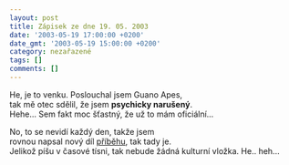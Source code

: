 ```yaml
---
layout: post
title: Zápisek ze dne 19. 05. 2003
date: '2003-05-19 17:00:00 +0200'
date_gmt: '2003-05-19 15:00:00 +0200'
category: nezařazené
tags: []
comments: []
---
```

<p>He, je to venku. Poslouchal jsem Guano Apes,<br />
tak mě otec sdělil, že jsem <span style="font-weight:bold">psychicky narušený</span>.<br />
Hehe... Sem fakt moc šťastný, že už to mám oficiální...</p>
<p>No, to se nevidí každý den, takže jsem<br />
rovnou napsal nový díl <a href="art.php?a=serial3.htm">příběhu</a>, tak tady je.<br />
Jelikož píšu v časové tísni, tak nebude žádná kulturní vložka. He.. heh...</p>
